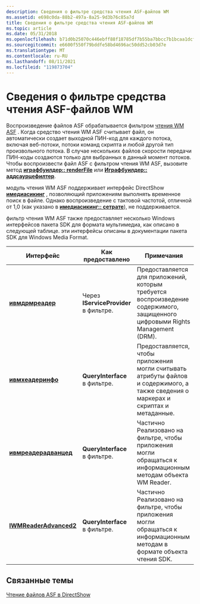 ```yaml
---
description: Сведения о фильтре средства чтения ASF-файлов WM
ms.assetid: e698c0da-88b2-497a-8a25-9d3b76c85a7d
title: Сведения о фильтре средства чтения ASF-файлов WM
ms.topic: article
ms.date: 05/31/2018
ms.openlocfilehash: b71d0b25070c446ebff88f18785df7b55ba7bbcc7b1bcaa1dcf21995185252ba
ms.sourcegitcommit: e6600f550f79bddfe58bd4696ac50dd52cb03d7e
ms.translationtype: MT
ms.contentlocale: ru-RU
ms.lasthandoff: 08/11/2021
ms.locfileid: "119873704"
---
```

# <a name="about-the-wm-asf-reader-filter"></a>Сведения о фильтре средства чтения ASF-файлов WM

Воспроизведение файлов ASF обрабатывается фильтром [чтения WM ASF](wm-asf-reader-filter.md) . Когда средство чтения WM ASF считывает файл, он автоматически создает выходной ПИН-код для каждого потока, включая веб-потоки, потоки команд скрипта и любой другой тип произвольного потока. В случае нескольких файлов скорости передачи ПИН-коды создаются только для выбранных в данный момент потоков. Чтобы воспроизвести файл ASF с фильтром чтения WM ASF, вызовите метод [**играфбуилдер:: renderFile**](/windows/desktop/api/Strmif/nf-strmif-igraphbuilder-renderfile) или [**Играфбуилдер:: аддсаурцефилтер**](/windows/desktop/api/Strmif/nf-strmif-igraphbuilder-addsourcefilter).

модуль чтения WM ASF поддерживает интерфейс DirectShow [**имедиасикинг**](/windows/desktop/api/Strmif/nn-strmif-imediaseeking) , позволяющий приложениям выполнять временное поиск в файле. Однако воспроизведение с тактовой частотой, отличной от 1,0 (как указано в [**имедиасикинг:: сетрате**](/windows/desktop/api/Strmif/nf-strmif-imediaseeking-setrate)), не поддерживается.

фильтр чтения WM ASF также предоставляет несколько Windows интерфейсов пакета SDK для формата мультимедиа, как описано в следующей таблице. эти интерфейсы описаны в документации пакета SDK для Windows Media Format.



| Интерфейс                                             | Как предоставлено                                 | Примечания                                                                                                                       |
|-------------------------------------------------------|---------------------------------------------|--------------------------------------------------------------------------------------------------------------------------------|
| [**ивмдрмреадер**](/previous-versions/windows/desktop/api/wmsdkidl/nn-wmsdkidl-iwmdrmreader)             | Через **IServiceProvider** в фильтре. | Предоставляется для приложений, которым требуется воспроизведение содержимого, защищенного цифровыми Rights Management (DRM).                             |
| [**ивмхеадеринфо**](/previous-versions/windows/desktop/api/wmsdkidl/nn-wmsdkidl-iwmheaderinfo)           | **QueryInterface** в фильтре.           | Предоставляется, чтобы приложения могли считывать атрибуты файлов и содержимого, а также сведения о маркерах и скриптах и метаданные.     |
| [**ивмреадерадванцед**](/previous-versions/windows/desktop/api/wmsdkidl/nn-wmsdkidl-iwmreaderadvanced)   | **QueryInterface** в фильтре.           | Частично Реализовано на фильтре, чтобы приложения могли обращаться к информационным методам объекта WM Reader.         |
| [**IWMReaderAdvanced2**](/previous-versions/windows/desktop/api/wmsdkidl/nn-wmsdkidl-iwmreaderadvanced2) | **QueryInterface** в фильтре.           | Частично Реализовано на фильтре, чтобы приложения могли обращаться к информационным методам в формате объекта чтения SDK. |



 

## <a name="related-topics"></a>Связанные темы

<dl> <dt>

[Чтение файлов ASF в DirectShow](reading-asf-files-in-directshow.md)
</dt> </dl>

 

 



